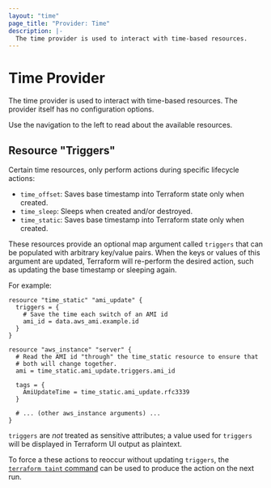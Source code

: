 ```yaml
---
layout: "time"
page_title: "Provider: Time"
description: |-
  The time provider is used to interact with time-based resources.
---
```


# Time Provider

The time provider is used to interact with time-based resources. The provider itself has no configuration options.

Use the navigation to the left to read about the available resources.

## Resource "Triggers"

Certain time resources, only perform actions during specific lifecycle actions:

- `time_offset`: Saves base timestamp into Terraform state only when created.
- `time_sleep`: Sleeps when created and/or destroyed.
- `time_static`: Saves base timestamp into Terraform state only when created.

These resources provide an optional map argument called `triggers` that can be populated with arbitrary key/value pairs. When the keys or values of this argument are updated, Terraform will re-perform the desired action, such as updating the base timestamp or sleeping again.

For example:

```hcl
resource "time_static" "ami_update" {
  triggers = {
    # Save the time each switch of an AMI id
    ami_id = data.aws_ami.example.id
  }
}

resource "aws_instance" "server" {
  # Read the AMI id "through" the time_static resource to ensure that
  # both will change together.
  ami = time_static.ami_update.triggers.ami_id

  tags = {
    AmiUpdateTime = time_static.ami_update.rfc3339
  }

  # ... (other aws_instance arguments) ...
}
```

`triggers` are *not* treated as sensitive attributes; a value used for `triggers` will be displayed in Terraform UI output as plaintext.

To force a these actions to reoccur without updating `triggers`, the [`terraform taint` command](https://www.terraform.io/docs/commands/taint.html) can be used to produce the action on the next run.

